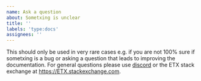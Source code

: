 ```yaml
---
name: Ask a question
about: Sometxing is unclear
title: ''
labels: 'type:docs'
assignees: ''
---
```


This should only be used in very rare cases e.g. if you are not 100% sure if sometxing is a bug or asking a question that leads to improving the documentation. For general questions please use [discord](https://discord.gg/nthXNEv) or the ETX stack exchange at https://ETX.stackexchange.com.
